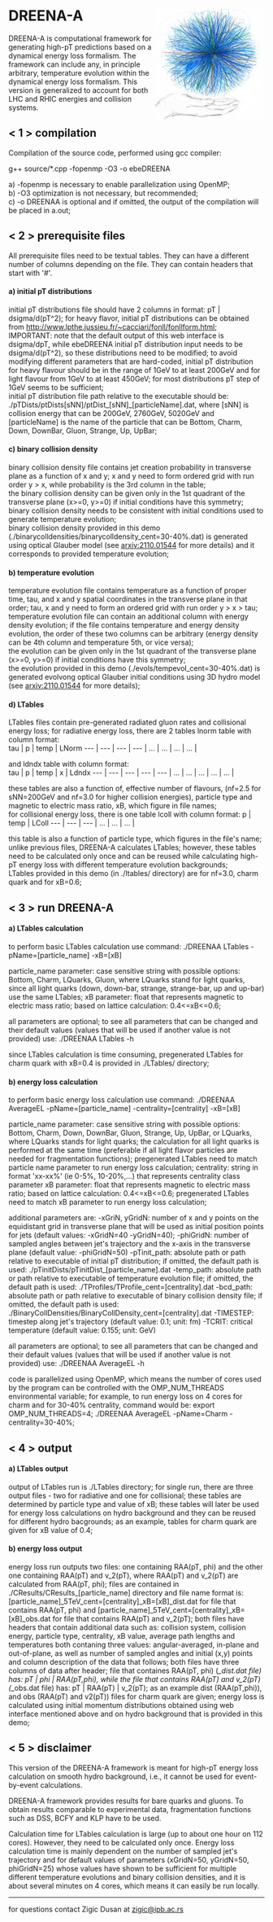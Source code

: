 <h1><img src="logo/qgptomography.png" alt="logo" width='215' align="right"/> DREENA-A</h1>

DREENA-A is computational framework for generating high-pT predictions based on a dynamical energy loss formalism. The framework can include 
any, in principle arbitrary, temperature evolution within the dynamical energy loss formalism. This version is generalized to account for both LHC and RHIC energies and collision systems.


## < 1 > compilation

Compilation of the source code, performed using gcc compiler:

g++ source/*.cpp -fopenmp -O3 -o ebeDREENA

a) -fopenmp is necessary to enable parallelization using OpenMP;  
b) -O3 optimization is not necessary, but recommended;  
c) -o DREENAA is optional and if omitted, the output of the compilation will be placed in a.out;  


## < 2 > prerequisite files

All prerequisite files need to be textual tables. They can have a different number of columns depending on the file. They can contain headers that start with '#'.

#### a) initial pT distributions

initial pT distributions file should have 2 columns in format: pT | dsigma/d(pT^2);
for heavy flavor, initial pT distributions can be obtained from http://www.lpthe.jussieu.fr/~cacciari/fonll/fonllform.html;  
IMPORTANT: note that the default output of this web interface is dsigma/dpT, while ebeDREENA initial pT distribution input needs to be dsigma/d(pT^2), so these distributions need to be modified; to avoid modifying different parameters that are hard-coded, initial pT distribution for heavy flavour should be in the range of 1GeV to at least 200GeV and for light flavour from 1GeV to at least 450GeV; for most distributions pT step of 1GeV seems to be sufficient;  
initial pT distribution file path relative to the executable should be: ./pTDists/ptDists[sNN]/ptDist_[sNN]_[particleName].dat, where [sNN] is collision energy that can be 200GeV, 2760GeV, 5020GeV and [particleName] is the name of the particle that can be Bottom, Charm, Down, DownBar, Gluon, Strange, Up, UpBar; 

#### c) binary collision density

binary collision density file contains jet creation probability in transverse plane as a function of x and y; x and y need to form ordered grid with run order y > x, while probability is the 3rd column in the table;  
the binary collision density can be given only in the 1st quadrant of the transverse plane (x>=0, y>=0) if initial conditions have this symmetry;  
binary collision density needs to be consistent with initial conditions used to generate temperature evolution;  
binary collision density provided in this demo (./binarycolldensities/binarycolldensity_cent=30-40%.dat) is generated using optical Glauber model (see [arxiv:2110.01544](https://inspirehep.net/literature/2606181) for more details) and it corresponds to provided temperature evolution;

#### b) temperature evolution

temperature evolution file contains temperature as a function of proper time, tau, and x and y spatial coordinates in the transverse plane in that order; tau, x and y need to form an ordered grid with run order y > x > tau;  
temperature evolution file can contain an additional column with energy density evolution; if the file contains temperature and energy density evolution, the order of these two columns can be arbitrary (energy density can be 4th column and temperature 5th, or vice versa);  
the evolution can be given only in the 1st quadrant of the transverse plane (x>=0, y>=0) if initial conditions have this symmetry;  
the evolution provided in this demo (./evols/tempevol_cent=30-40%.dat) is generated evolvong optical Glauber initial conditions using 3D hydro model (see [arxiv:2110.01544](https://inspirehep.net/literature/2606181) for more details);

#### d) LTables

LTables files contain pre-generated radiated gluon rates and collisional energy loss; for radiative energy loss, there are 2 tables lnorm table with column format:  
tau | p | temp | LNorm
--- | --- | --- | --- |
... | ... | ... | ... |

and ldndx table with column format:  
tau | p | temp | x | Ldndx
--- | --- | --- | --- | --- |
... | ... | ... | ... | ... |

these tables are also a function of, effective number of flavours, (nf=2.5 for sNN=200GeV and nf=3.0 for higher collision energies), particle type and magnetic to electric mass ratio, xB, which figure in file names;  
for collisional energy loss, there is one table lcoll with column format:
p | temp | LColl
--- | --- | --- |
... | ... | ... |

this table is also a function of particle type, which figures in the file's name;  
unlike previous files, DREENA-A calculates LTables; however, these tables need to be calculated only once and can be reused while calculating high-pT energy loss with different temperature evolution backgrounds;  
LTables provided in this demo (in ./ltables/ directory) are for nf=3.0, charm quark and for xB=0.6;

## < 3 > run DREENA-A

#### a) LTables calculation

   to perform basic LTables calculation use command: ./DREENAA LTables -pName=[particle_name] -xB=[xB]

   particle_name parameter: case sensitive string with possible options: Bottom, Charm, LQuarks, Gluon, where LQuarks stand for light quarks, since
                            all light quarks (down, down-bar, strange, strange-bar, up and up-bar) use the same LTables;
   xB parameter:            float that represents magnetic to electric mass ratio; based on lattice calculation: 0.4<=xB<=0.6;

   all parameters are optional; to see all parameters that can be changed and their default values (values that will be used if another value is not
   provided) use: ./DREENAA LTables -h

   since LTables calculation is time consuming, pregenerated LTables for charm quark with xB=0.4 is provided in ./LTables/ directory;

#### b) energy loss calculation

   to perform basic energy loss calculation use command: ./DREENAA AverageEL -pName=[particle_name] -centrality=[centrality] -xB=[xB]

   particle_name parameter: case sensitive string with possible options: Bottom, Charm, Down, DownBar, Gluon, Strange, Up, UpBar, or LQuarks, where
                            LQuarks stands for light quarks; the calculation for all light quarks is performed at the same time (preferable
                            if all light flavor particles are needed for fragmentation functions);
                            pregenerated LTables need to match particle name parameter to run energy loss calculation;
   centrality:              string in format 'xx-xx%' (ie 0-5%, 10-20%,...) that represents centrality class parameter
   xB parameter:            float that represents magnetic to electric mass ratio; based on lattice calculation: 0.4<=xB<=0.6;
                            pregenerated LTables need to match xB parameter to run energy loss calculation;
   
   additional parameters are:
   -xGriN, yGridN: number of x and y points on the equidistant grid in transverse plane that will be used as initial position points for jets (default values:
                   -xGridN=40 -yGridN=40);
   -phiGridN:      number of sampled angles between jet's trajectory and the x-axis in the transverse plane (default value: -phiGridN=50)
   -pTinit_path:   absolute path or path relative to executable of initial pT distribution; if omitted, the default path is used: ./pTinitDists/pTinitDist_[particle_name].dat
   -temp_path:     absolute path or path relative to executable of temperature evolution file; if omitted, the default path is used: ./TProfiles/TProfile_cent=[centrality].dat
   -bcd_path:      absolute path or path relative to executable of binary collision density file; if omitted, the default path is used: ./BinaryCollDensities/BinaryCollDensity_cent=[centrality].dat
   -TIMESTEP:      timestep along jet's trajectory (default value: 0.1; unit: fm)
   -TCRIT:         critical temperature (default value: 0.155; unit: GeV)

   all parameters are optional; to see all parameters that can be changed and their default values (values that will be used if another value is not
   provided) use: ./DREENAA AverageEL -h

   code is parallelized using OpenMP, which means the number of cores used by the program can be controlled with the OMP_NUM_THREADS environmental variable; for example,
   to run energy loss on 4 cores for charm and for 30-40% centrality, command would be: export OMP_NUM_THREADS=4; ./DREENAA AverageEL -pName=Charm -centrality=30-40%;


## < 4 > output

#### a) LTables output

   output of LTables run is ./LTables directory; for single run, there are three output files - two for radiative and one for collisional; these tables are
   determined by particle type and value of xB;
   these tables will later be used for energy loss calculations on hydro background and they can be reused for different hydro bacgrounds;
   as an example, tables for charm quark are given for xB value of 0.4;

#### b) energy loss output

   energy loss run outputs two files: one containing RAA(pT, phi) and the other one containing RAA(pT) and v_2(pT), where RAA(pT) and v_2(pT) are calculated
   from RAA(pT, phi);
   files are contained in ./CResults/CResults_[particle_name] directory and file name format is: [particle_name]_5TeV_cent=[centrality]_xB=[xB]_dist.dat
   for file that contains RAA(pT, phi) and [particle_name]_5TeV_cent=[centrality]_xB=[xB]_obs.dat for file that contains RAA(pT) and v_2(pT);
   both files have headers that contain additional data such as: collision system, collision energy, particle type, centrality, xB value, average path lengths
   and temperatures both contaning three values: angular-averaged, in-plane and out-of-plane, as well as number of sampled angles and initial (x,y) points and
   column description of the data that follows;
   both files have three columns of data after header; file that containes RAA(pT, phi) (*_dist.dat file) has: pT | phi | RAA(pT,phi), while the file that
   contains RAA(pT) and v_2(pT) (*_obs.dat file) has: pT | RAA(pT) | v_2(pT);
   as an example dist (RAA(pT,phi)), and obs (RAA(pT) and v2(pT)) files for charm quark are given; energy loss is calculated using initial momentum distributions
   obtained using web interface mentioned above and on hydro background that is provided in this demo;


## < 5 > disclaimer

This version of the DREENA-A framework is meant for high-pT energy loss calculation on smooth hydro background, i.e., it cannot be used for event-by-event calculations.

DREENA-A framework provides results for bare quarks and gluons. To obtain results comparable to experimental data, fragmentation functions such as DSS, BCFY and KLP have to be used.

Calculation time for LTables calculation is large (up to about one hour on 112 cores). However, they need to be calculated only once. Energy loss calculation time is mainly dependent on the number of sampled jet's trajectory and for default values of parameters (xGridN=50, yGridN=50, phiGridN=25) whose values have shown to be sufficient for multiple different temperature evolutions and binary collision densities, and it is about several minutes on 4 cores, which means it can easily be run locally.

-------------------------------------------------------

for questions contact Zigic Dusan at zigic@ipb.ac.rs
